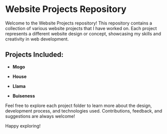 # Website Projects Repository

Welcome to the Website Projects repository! This repository contains a collection of various website projects that I have worked on. Each project represents a different website design or concept, showcasing my skills and creativity in web development.

## Projects Included:

- **Mogo**
   
- **House**
   
- **Llama**
   
- **Buiseness**


Feel free to explore each project folder to learn more about the design, development process, and technologies used. Contributions, feedback, and suggestions are always welcome!

Happy exploring!
